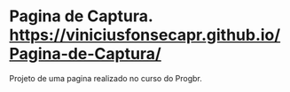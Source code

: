 # Pagina de Captura.  https://viniciusfonsecapr.github.io/Pagina-de-Captura/

Projeto de uma pagina realizado no curso do Progbr.
<a href="https://media.giphy.com/media/iFsqrn1bRhAv2tMA85/giphy.gif" alt="acima">
